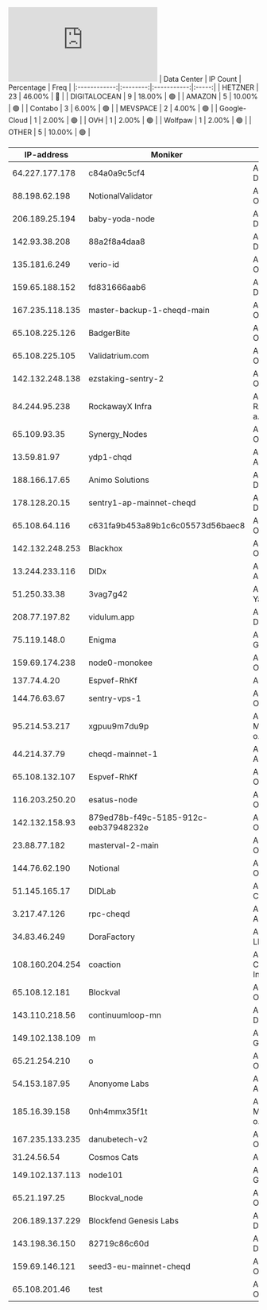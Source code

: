 ![Diagramm](https://github.com/obajay/StateSync-snapshots/blob/main/Projects/Cheqd/1/README.md)
| Data Center | IP Count | Percentage | Freq |
|:------------:|:--------:|:-----------:|:-----:|
| HETZNER | 23 | 46.00% | 🔴 |
| DIGITALOCEAN | 9 | 18.00% | 🟢 |
| AMAZON | 5 | 10.00% | 🟢 |
| Contabo | 3 | 6.00% | 🟢 |
| MEVSPACE | 2 | 4.00% | 🟢 |
| Google-Cloud | 1 | 2.00% | 🟢 |
| OVH | 1 | 2.00% | 🟢 |
| Wolfpaw | 1 | 2.00% | 🟢 |
| OTHER | 5 | 10.00% | 🟢 |

<!-- START_TABLE -->
| IP-address | Moniker | Organization | Country | City |
|-------------|---------|---------------|---------|------|
| 64.227.177.178 | c84a0a9c5cf4 | AS14061 DigitalOcean, LLC | 🇮🇳 IN | Doddaballapura |
| 88.198.62.198 | NotionalValidator | AS24940 Hetzner Online GmbH | 🇩🇪 DE | Falkenstein |
| 206.189.25.194 | baby-yoda-node | AS14061 DigitalOcean, LLC | 🇬🇧 GB | London |
| 142.93.38.208 | 88a2f8a4daa8 | AS14061 DigitalOcean, LLC | 🇬🇧 GB | London |
| 135.181.6.249 | verio-id | AS24940 Hetzner Online GmbH | 🇫🇮 FI | Tuusula |
| 159.65.188.152 | fd831666aab6 | AS14061 DigitalOcean, LLC | 🇺🇸 US | Clifton |
| 167.235.118.135 | master-backup-1-cheqd-main | AS24940 Hetzner Online GmbH | 🇩🇪 DE | Falkenstein |
| 65.108.225.126 | BadgerBite | AS24940 Hetzner Online GmbH | 🇫🇮 FI | Helsinki |
| 65.108.225.105 | Validatrium.com | AS24940 Hetzner Online GmbH | 🇫🇮 FI | Helsinki |
| 142.132.248.138 | ezstaking-sentry-2 | AS24940 Hetzner Online GmbH | 🇩🇪 DE | Falkenstein |
| 84.244.95.238 | RockawayX Infra | AS25248 RADIOKOMUNIKACE a.s. | 🇨🇿 CZ | Prague |
| 65.109.93.35 | Synergy_Nodes | AS24940 Hetzner Online GmbH | 🇫🇮 FI | Helsinki |
| 13.59.81.97 | ydp1-chqd | AS16509 Amazon.com, Inc. | 🇺🇸 US | Hilliard |
| 188.166.17.65 | Animo Solutions | AS14061 DigitalOcean, LLC | 🇳🇱 NL | Amsterdam |
| 178.128.20.15 | sentry1-ap-mainnet-cheqd | AS14061 DigitalOcean, LLC | 🇸🇬 SG | Singapore |
| 65.108.64.116 | c631fa9b453a89b1c6c05573d56baec8 | AS24940 Hetzner Online GmbH | 🇫🇮 FI | Helsinki |
| 142.132.248.253 | Blackhox | AS24940 Hetzner Online GmbH | 🇩🇪 DE | Falkenstein |
| 13.244.233.116 | DIDx | AS16509 Amazon.com, Inc. | 🇿🇦 ZA | Cape Town |
| 51.250.33.38 | 3vag7g42 | AS200350 Yandex.Cloud LLC | 🇷🇺 RU | Moscow |
| 208.77.197.82 | vidulum.app | AS30500 Wolfpaw Data Centres Inc | 🇨🇦 CA | Edmonton |
| 75.119.148.0 | Enigma | AS51167 Contabo GmbH | 🇩🇪 DE | Düsseldorf |
| 159.69.174.238 | node0-monokee | AS24940 Hetzner Online GmbH | 🇩🇪 DE | Gunzenhausen |
| 137.74.4.20 | Espvef-RhKf | AS16276 OVH SAS | 🇵🇱 PL | Warsaw |
| 144.76.63.67 | sentry-vps-1 | AS24940 Hetzner Online GmbH | 🇩🇪 DE | Falkenstein |
| 95.214.53.217 | xgpuu9m7du9p | AS201814 MEVSPACE sp. z o.o. | 🇵🇱 PL | Warsaw |
| 44.214.37.79 | cheqd-mainnet-1 | AS14618 Amazon.com, Inc. | 🇺🇸 US | Ashburn |
| 65.108.132.107 | Espvef-RhKf | AS24940 Hetzner Online GmbH | 🇫🇮 FI | Helsinki |
| 116.203.250.20 | esatus-node | AS24940 Hetzner Online GmbH | 🇩🇪 DE | Falkenstein |
| 142.132.158.93 | 879ed78b-f49c-5185-912c-eeb37948232e | AS24940 Hetzner Online GmbH | 🇩🇪 DE | Falkenstein |
| 23.88.77.182 | masterval-2-main | AS24940 Hetzner Online GmbH | 🇩🇪 DE | Falkenstein |
| 144.76.62.190 | Notional | AS24940 Hetzner Online GmbH | 🇩🇪 DE | Falkenstein |
| 51.145.165.17 | DIDLab | AS8075 Microsoft Corporation | 🇳🇱 NL | Amsterdam |
| 3.217.47.126 | rpc-cheqd | AS14618 Amazon.com, Inc. | 🇺🇸 US | Ashburn |
| 34.83.46.249 | DoraFactory | AS396982 Google LLC | 🇺🇸 US | The Dalles |
| 108.160.204.254 | coaction | AS46811 SilverIP Communications Inc. | 🇺🇸 US | Chicago |
| 65.108.12.181 | Blockval | AS24940 Hetzner Online GmbH | 🇫🇮 FI | Helsinki |
| 143.110.218.56 | continuumloop-mn | AS14061 DigitalOcean, LLC | 🇨🇦 CA | Toronto |
| 149.102.138.109 | m | AS51167 Contabo GmbH | 🇩🇪 DE | Düsseldorf |
| 65.21.254.210 | o | AS24940 Hetzner Online GmbH | 🇫🇮 FI | Helsinki |
| 54.153.187.95 | Anonyome Labs | AS16509 Amazon.com, Inc. | 🇦🇺 AU | Sydney |
| 185.16.39.158 | 0nh4mmx35f1t | AS201814 MEVSPACE sp. z o.o. | 🇵🇱 PL | Warsaw |
| 167.235.133.235 | danubetech-v2 | AS24940 Hetzner Online GmbH | 🇩🇪 DE | Nürnberg |
| 31.24.56.54 | Cosmos Cats | AS61307 AS STV | 🇪🇪 EE | Maardu |
| 149.102.137.113 | node101 | AS51167 Contabo GmbH | 🇩🇪 DE | Düsseldorf |
| 65.21.197.25 | Blockval_node | AS24940 Hetzner Online GmbH | 🇫🇮 FI | Helsinki |
| 206.189.137.229 | Blockfend Genesis Labs | AS14061 DigitalOcean, LLC | 🇮🇳 IN | Doddaballapura |
| 143.198.36.150 | 82719c86c60d | AS14061 DigitalOcean, LLC | 🇨🇦 CA | Toronto |
| 159.69.146.121 | seed3-eu-mainnet-cheqd | AS24940 Hetzner Online GmbH | 🇩🇪 DE | Nürnberg |
| 65.108.201.46 | test | AS24940 Hetzner Online GmbH | 🇫🇮 FI | Helsinki |

<!-- END_TABLE -->